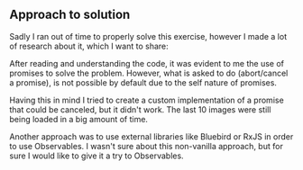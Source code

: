 ## Approach to solution

Sadly I ran out of time to properly solve this exercise, however I made a lot of research about it, which I want to share:

After reading and understanding the code, it was evident to me the use of promises to solve the problem. However, what is asked to do (abort/cancel a promise), is not possible by default due to the self nature of promises.

Having this in mind I tried to create a custom implementation of a promise that could be canceled, but it didn't work. The last 10 images were still being loaded in a big amount of time.

Another approach was to use external libraries like Bluebird or RxJS in order to use Observables. I wasn't sure about this non-vanilla approach, but for sure I would like to give it a try to Observables.
